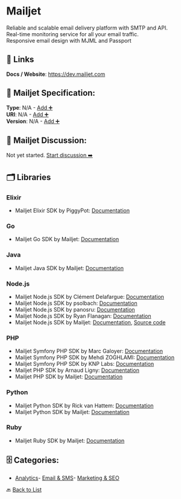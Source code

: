 # Mailjet

Reliable and scalable email delivery platform with SMTP and API.  
Real-time monitoring service for all your email traffic.  
Responsive email design with MJML and Passport

##  🔗 Links
**Docs / Website**: https://dev.mailjet.com

## 🧬 Mailjet Specification:
**Type**: N/A - [Add ➕](https://github.com/apis-list/apis-list/edit/main/apis.yaml#L11853)  
**URI**: N/A - [Add ➕](https://github.com/apis-list/apis-list/edit/main/apis.yaml#L11853)  
**Version**: N/A - [Add ➕](https://github.com/apis-list/apis-list/edit/main/apis.yaml#L11853)

## 💬 Mailjet Discussion:
Not yet started. [Start discussion ➡️](https://github.com/apis-list/apis-list/discussions/new)

## 🗂️ Libraries
### Elixir
- Mailjet Elixir SDK by PiggyPot: [Documentation](https://github.com/PiggyPot/mailjex)
### Go
- Mailjet Go SDK by Mailjet: [Documentation](https://github.com/mailjet/mailjet-apiv3-go)
### Java
- Mailjet Java SDK by Mailjet: [Documentation](https://github.com/mailjet/mailjet-apiv3-java)
### Node.js
- Mailjet Node.js SDK by Clément Delafargue: [Documentation](https://github.com/divarvel/node-mailjet-v3)
- Mailjet Node.js SDK by psolbach: [Documentation](https://github.com/psolbach/node-mailjet)
- Mailjet Node.js SDK by panosru: [Documentation](https://github.com/panosru/node-mailjet)
- Mailjet Node.js SDK by Ryan Flanagan: [Documentation](https://github.com/Ranagan/node-mailjet-api)
- Mailjet Node.js SDK by Mailjet: [Documentation](https://github.com/mailjet/mailjet-apiv3-nodejs), [Source code](https://github.com/mailjet/mailjet-apiv3-nodejs)
### PHP
- Mailjet Symfony PHP SDK by Marc Galoyer: [Documentation](https://github.com/uneak/MailjetBundle)
- Mailjet Symfony PHP SDK by Mehdi ZOGHLAMI: [Documentation](https://github.com/Vooodoo/MailJetBundle)
- Mailjet Symfony PHP SDK by KNP Labs: [Documentation](https://github.com/KnpLabs/KnpMailjetBundle)
- Mailjet PHP SDK by Arnaud Ligny: [Documentation](https://github.com/Narno/Mailjet-API)
- Mailjet PHP SDK by Mailjet: [Documentation](https://github.com/mailjet/mailjet-apiv3-php-simple)
### Python
- Mailjet Python SDK by Rick van Hattem: [Documentation](https://github.com/WoLpH/mailjet)
- Mailjet Python SDK by Mailjet: [Documentation](https://github.com/mailjet/mailjet-apiv3-python)
### Ruby
- Mailjet Ruby SDK by Mailjet: [Documentation](https://github.com/mailjet/mailjet-gem)


## 🗄️ Categories:
- [Analytics](https://github.com/apis-list/apis-list#analytics-)- [Email & SMS](https://github.com/apis-list/apis-list#email--sms-)- [Marketing & SEO](https://github.com/apis-list/apis-list#marketing--seo-)

🔙  [Back to List](https://github.com/apis-list/apis-list)
